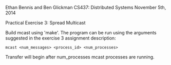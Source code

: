 Ethan Bennis and Ben Glickman
CS437: Distributed Systems
November 5th, 2014

Practical Exercise 3: Spread Multicast

Build mcast using 'make'. The program can be run using the arguments
suggested in the exercise 3 assignment description:

    mcast <num_messages> <process_id> <num_processes>

Transfer will begin after num_processes mcast processes are running. 

